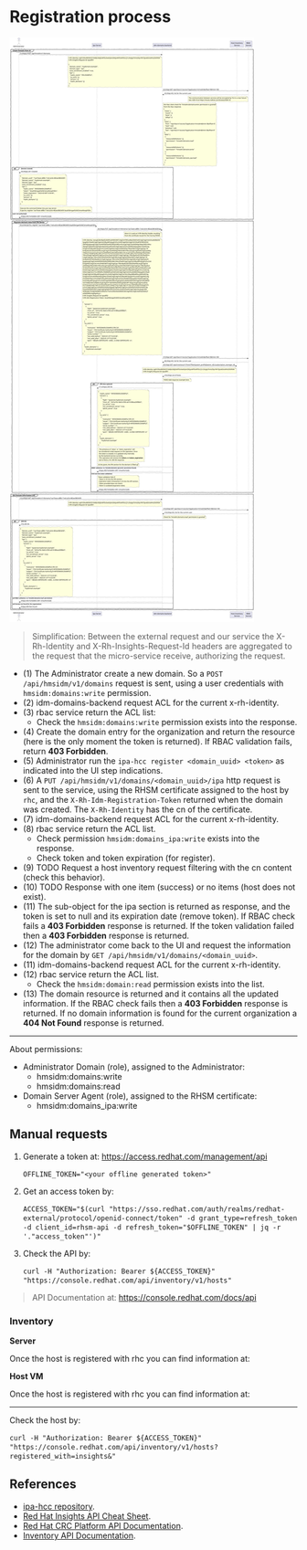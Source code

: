 # Registration process

![Registration Sequence Diagram](idp-registration.svg)

> Simplification: Between the external request and our service
> the X-Rh-Identity and X-Rh-Insights-Request-Id headers
> are aggregated to the request that the micro-service receive,
> authorizing the request.

* (1) The Administrator create a new domain.
  So a `POST /api/hmsidm/v1/domains` request is sent, using
  a user credentials with `hmsidm:domains:write` permission.
* (2) idm-domains-backend request ACL for the current x-rh-identity.
* (3) rbac service return the ACL list:
  * Check the `hmsidm:domains:write` permission exists into the response.
* (4) Create the domain entry for the organization and return the
  resource (here is the only moment the token is returned).
  If RBAC validation fails, return **403 Forbidden**.
* (5) Administrator run the `ipa-hcc register <domain_uuid> <token>`
  as indicated into the UI step indications.
* (6) A `PUT /api/hmsidm/v1/domains/<domain_uuid>/ipa` http
  request is sent to the service, using the RHSM certificate
  assigned to the host by `rhc`, and the `X-Rh-Idm-Registration-Token`
  returned when the domain was created. The `X-Rh-Identity` has the
  cn of the certificate.
* (7) idm-domains-backend request ACL for the current x-rh-identity.
* (8) rbac service return the ACL list.
  * Check permission `hmsidm:domains_ipa:write` exists into the response.
  * Check token and token expiration (for register).
* (9) TODO Request a host inventory request filtering with the cn content
  (check this behavior).
* (10) TODO Response with one item (success) or no items (host does not exist).
* (11) The sub-object
  for the ipa section is returned as response, and the token is
  set to null and its expiration date (remove token).
  If RBAC check fails a **403 Forbidden** response is returned.
  If the token validation failed then a **403 Forbidden** response
  is returned.
* (12) The administrator come back to the UI and request the
  information for the domain by `GET /api/hmsidm/v1/domains/<domain_uuid>`.
* (11) idm-domains-backend request ACL for the current x-rh-identity.
* (12) rbac service return the ACL list.
  * Check the `hmsidm:domain:read` permission exists into the list.
* (13) The domain resource is returned and it contains all the updated information.
  If the RBAC check fails then a **403 Forbidden** response is returned.
  If no domain information is found for the current organization
  a **404 Not Found** response is returned.

---

About permissions:

- Administrator Domain (role), assigned to the Administrator:
  - hmsidm:domains:write
  - hmsidm:domains:read
- Domain Server Agent (role), assigned to the RHSM certificate:
  - hmsidm:domains_ipa:write

## Manual requests

1. Generate a token at: https://access.redhat.com/management/api
   ```
   OFFLINE_TOKEN="<your offline generated token>"
   ```
2. Get an access token by:
   ```
   ACCESS_TOKEN="$(curl "https://sso.redhat.com/auth/realms/redhat-external/protocol/openid-connect/token" -d grant_type=refresh_token -d client_id=rhsm-api -d refresh_token="$OFFLINE_TOKEN" | jq -r '."access_token"')"
   ```
3. Check the API by:
   ```
   curl -H "Authorization: Bearer ${ACCESS_TOKEN}" "https://console.redhat.com/api/inventory/v1/hosts"
   ```

> API Documentation at: https://console.redhat.com/docs/api

### Inventory

**Server**

Once the host is registered with rhc you can find information at: <TODO json file>

**Host VM**

Once the host is registered with rhc you can find information at: <TODO json file>

----

Check the host by:

```
curl -H "Authorization: Bearer ${ACCESS_TOKEN}" "https://console.redhat.com/api/inventory/v1/hosts?registered_with=insights&"
```

## References

- [ipa-hcc repository](https://gitlab.cee.redhat.com/identity-management/idmocp/ipa-hcc).
- [Red Hat Insights API Cheat Sheet](https://developers.redhat.com/cheat-sheets/red-hat-insights-api-cheat-sheet).
- [Red Hat CRC Platform API Documentation](https://console.redhat.com/docs/api).
- [Inventory API Documentation](https://console.redhat.com/docs/api/inventory/v1).
